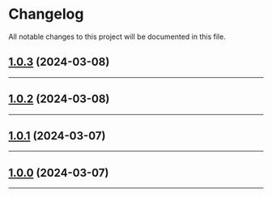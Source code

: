 <!--- BEGIN HEADER -->
# Changelog

All notable changes to this project will be documented in this file.
<!--- END HEADER -->

## [1.0.3](https://github.com/liquiddesign/slack-logger/compare/v1.0.2...v1.0.3) (2024-03-08)


---

## [1.0.2](https://github.com/liquiddesign/slack-logger/compare/v1.0.1...v1.0.2) (2024-03-08)


---

## [1.0.1](https://github.com/liquiddesign/slack-logger/compare/v1.0.0...v1.0.1) (2024-03-07)


---

## [1.0.0](https://github.com/liquiddesign/slack-logger/compare/v0.0.9...v1.0.0) (2024-03-07)


---

